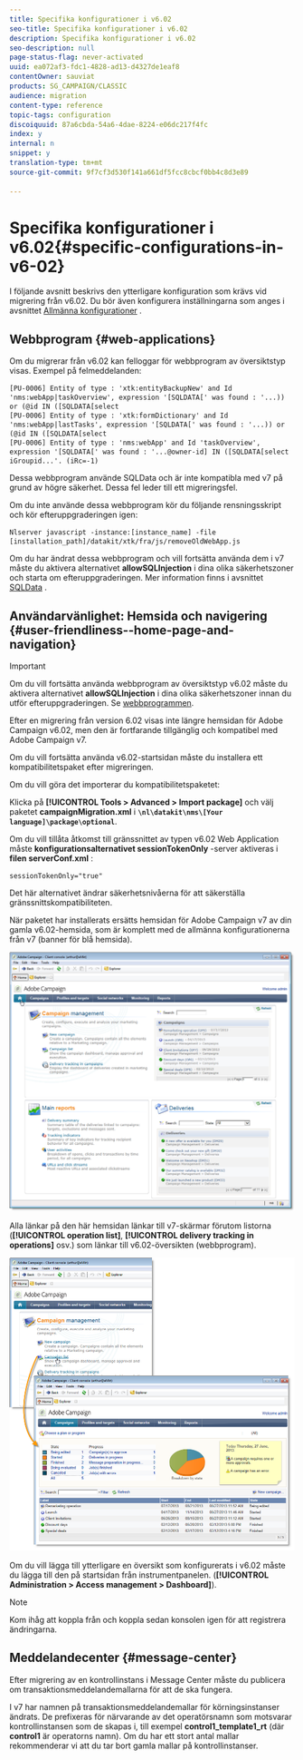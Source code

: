 ```yaml
---
title: Specifika konfigurationer i v6.02
seo-title: Specifika konfigurationer i v6.02
description: Specifika konfigurationer i v6.02
seo-description: null
page-status-flag: never-activated
uuid: ea072af3-fdc1-4828-ad13-d4327de1eaf8
contentOwner: sauviat
products: SG_CAMPAIGN/CLASSIC
audience: migration
content-type: reference
topic-tags: configuration
discoiquuid: 87a6cbda-54a6-4dae-8224-e06dc217f4fc
index: y
internal: n
snippet: y
translation-type: tm+mt
source-git-commit: 9f7cf3d530f141a661df5fcc8cbcf0bb4c8d3e89

---
```



# Specifika konfigurationer i v6.02{#specific-configurations-in-v6-02}

I följande avsnitt beskrivs den ytterligare konfiguration som krävs vid migrering från v6.02. Du bör även konfigurera inställningarna som anges i avsnittet [Allmänna konfigurationer](../../migration/using/general-configurations.md) .

## Webbprogram {#web-applications}

Om du migrerar från v6.02 kan felloggar för webbprogram av översiktstyp visas. Exempel på felmeddelanden:

```
[PU-0006] Entity of type : 'xtk:entityBackupNew' and Id 'nms:webApp|taskOverview', expression '[SQLDATA[' was found : '...)) or (@id IN ([SQLDATA[select 
[PU-0006] Entity of type : 'xtk:formDictionary' and Id 'nms:webApp|lastTasks', expression '[SQLDATA[' was found : '...)) or (@id IN ([SQLDATA[select 
[PU-0006] Entity of type : 'nms:webApp' and Id 'taskOverview', expression '[SQLDATA[' was found : '...@owner-id] IN ([SQLDATA[select iGroupid...'. (iRc=-1)
```

Dessa webbprogram använde SQLData och är inte kompatibla med v7 på grund av högre säkerhet. Dessa fel leder till ett migreringsfel.

Om du inte använde dessa webbprogram kör du följande rensningsskript och kör efteruppgraderingen igen:

```
Nlserver javascript -instance:[instance_name] -file [installation_path]/datakit/xtk/fra/js/removeOldWebApp.js
```

Om du har ändrat dessa webbprogram och vill fortsätta använda dem i v7 måste du aktivera alternativet **allowSQLInjection** i dina olika säkerhetszoner och starta om efteruppgraderingen. Mer information finns i avsnittet [SQLData](../../migration/using/general-configurations.md#sqldata) .

## Användarvänlighet: Hemsida och navigering {#user-friendliness--home-page-and-navigation}

>[!IMPORTANT]
>
>Om du vill fortsätta använda webbprogram av översiktstyp v6.02 måste du aktivera alternativet **allowSQLInjection** i dina olika säkerhetszoner innan du utför efteruppgraderingen. Se [webbprogrammen](#web-applications).

Efter en migrering från version 6.02 visas inte längre hemsidan för Adobe Campaign v6.02, men den är fortfarande tillgänglig och kompatibel med Adobe Campaign v7.

Om du vill fortsätta använda v6.02-startsidan måste du installera ett kompatibilitetspaket efter migreringen.

Om du vill göra det importerar du kompatibilitetspaketet:

Klicka på **[!UICONTROL Tools > Advanced > Import package]** och välj paketet **campaignMigration.xml** i **`\nl\datakit\nms\[Your language]\package\optional`**.

Om du vill tillåta åtkomst till gränssnittet av typen v6.02 Web Application måste **konfigurationsalternativet sessionTokenOnly** -server aktiveras i **filen serverConf.xml** :

```
sessionTokenOnly="true"
```

Det här alternativet ändrar säkerhetsnivåerna för att säkerställa gränssnittskompatibiliteten.

När paketet har installerats ersätts hemsidan för Adobe Campaign v7 av din gamla v6.02-hemsida, som är komplett med de allmänna konfigurationerna från v7 (banner för blå hemsida).

![](assets/dashboards.png)

Alla länkar på den här hemsidan länkar till v7-skärmar förutom listorna (**[!UICONTROL operation list]**, **[!UICONTROL delivery tracking in operations]** osv.) som länkar till v6.02-översikten (webbprogram).

![](assets/dashboards2.png)

Om du vill lägga till ytterligare en översikt som konfigurerats i v6.02 måste du lägga till den på startsidan från instrumentpanelen. (**[!UICONTROL Administration > Access management > Dashboard]**).

>[!NOTE]
>
>Kom ihåg att koppla från och koppla sedan konsolen igen för att registrera ändringarna.

## Meddelandecenter {#message-center}

Efter migrering av en kontrollinstans i Message Center måste du publicera om transaktionsmeddelandemallarna för att de ska fungera.

I v7 har namnen på transaktionsmeddelandemallar för körningsinstanser ändrats. De prefixeras för närvarande av det operatörsnamn som motsvarar kontrollinstansen som de skapas i, till exempel **control1_template1_rt** (där **control1** är operatorns namn). Om du har ett stort antal mallar rekommenderar vi att du tar bort gamla mallar på kontrollinstanser.
